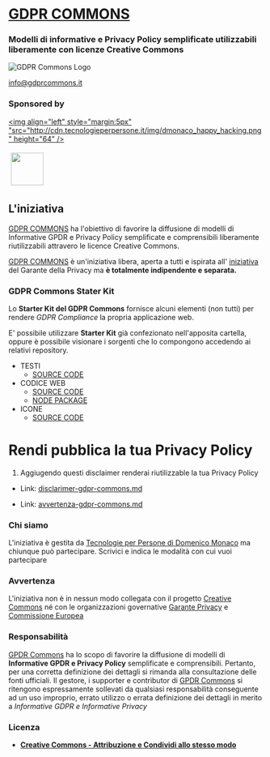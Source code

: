 # [GDPR COMMONS](https://www.gdprcommons.it)

### Modelli di informative e Privacy Policy semplificate utilizzabili liberamente con licenze Creative Commons

![GDPR Commons Logo](https://github.com/Tecnologie-per-Persone/GDPR-Commons-icon/blob/main/logo/logo-gdpr-commons-64.png?raw=true)

[info@gdprcommons.it](mailto:info@gdprcommons.it)

### Sponsored by

[<img align="left" style="margin:5px" "src="http://cdn.tecnologieperpersone.it/img/dmonaco_happy_hacking.png" height="64" />](https://blog.domenicomonaco.it)

[<img style="margin:5px;" src="http://cdn.tecnologieperpersone.it/img/tecnologie-per-persone-logo.png" height="64" />](https://tecnologieperpersone.it)

## L'iniziativa

[GDPR COMMONS](https://www.gdprcommons.it) ha l'obiettivo di favorire la diffusione di modelli di Informative GPDR e Privacy Policy semplificate e comprensibili liberamente riutilizzabili attravero le licence Creative Commons.

[GDPR COMMONS](https://www.gdprcommons.it) è un'iniziativa libera, aperta a tutti e ispirata all' [iniziativa](https://www.garanteprivacy.it/home/docweb/-/docweb-display/docweb/9684797) del Garante della Privacy ma **è totalmente indipendente e separata.**

### GDPR Commons Stater Kit

Lo **Starter Kit del GDPR Commons** fornisce alcuni elementi (non tutti) per rendere *GDPR Compliance* la propria applicazione web.

E' possibile utilizzare **Starter Kit** già confezionato nell'apposita cartella, oppure è possibile visionare i sorgenti che lo compongono accedendo ai relativi repository.

* TESTI
	* [SOURCE CODE](https://github.com/Tecnologie-per-Persone/GDPR-Commons-text)
* CODICE WEB
	* [SOURCE CODE](https://github.com/Tecnologie-per-Persone/GDPR-Commons-code)
	* [NODE PACKAGE](https://www.npmjs.com/package/gdpr-commons-code)
* ICONE
	* [SOURCE CODE](https://github.com/Tecnologie-per-Persone/GDPR-Commons-icon)

# Rendi pubblica la tua Privacy Policy

1. Aggiugendo questi disclaimer renderai riutilizzable la tua Privacy Policy

* Link: [disclarimer-gdpr-commons.md](https://github.com/Tecnologie-per-Persone/GDPR-Commons-text/blob/main/testi/02_disclarimer-gdpr-commons.md)

* Link: [avvertenza-gdpr-commons.md](https://github.com/Tecnologie-per-Persone/GDPR-Commons-text/blob/main/testi/03_avvertenza-gdpr-commons.md)


### Chi siamo

L'iniziativa è gestita da [Tecnologie per Persone di Domenico Monaco](https://www.gdprcommons.it/#:~:text=%C3%A8%20gestita%20da-,Tecnologie%20per%20Persone%20di%20Domenico%20Monaco,-ma%20chiunque%20pu%C3%B2) ma chiunque può partecipare. Scrivici e indica le modalità con cui vuoi partecipare

### Avvertenza

L'iniziativa non è in nessun modo collegata con il progetto [Creative Commons](https://creativecommons.it/chapterIT) né con le organizzazioni governative [Garante Privacy](https://www.garanteprivacy.it/) e [Commissione Europea](https://europa.eu/)

### Responsabilità

[GPDR Commons](https://www.gdprcommons.it) ha lo scopo di favorire la diffusione di modelli di **Informative GPDR e Privacy Policy** semplificate e comprensibili. Pertanto, per una corretta definizione dei dettagli si rimanda alla consultazione delle fonti ufficiali. Il gestore, i supporter e contributor di [GPDR Commons](https://www.gdprcommons.it) si ritengono espressamente sollevati da qualsiasi responsabilità conseguente ad un uso improprio, errato utilizzo o errata definizione dei dettagli in merito a *Informative GDPR e Informative Privacy*

### Licenza

- [**Creative Commons - Attribuzione e Condividi allo stesso modo**](https://github.com/Tecnologie-per-Persone/gdpr-commons#:~:text=2%20days%20ago-,LICENSE.md,-license%2C%20readme%2C%20logo)
